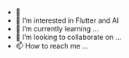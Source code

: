 - 👋 
- 👀 I’m interested in Flutter and AI 
- 🌱 I’m currently learning ...
- 💞️ I’m looking to collaborate on ...
- 📫 How to reach me ...

<!---
Bahae3457/Bahae3457 is a ✨ special ✨ repository because its `README.md` (this file) appears on your GitHub profile.
You can click the Preview link to take a look at your changes.
--->
